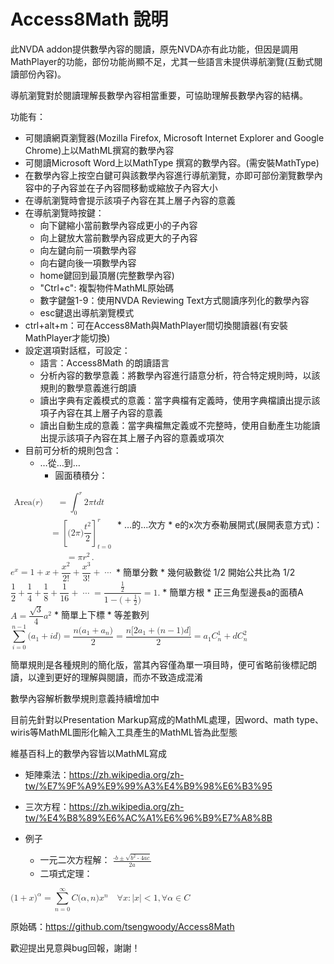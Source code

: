 # Access8Math 說明

此NVDA addon提供數學內容的閱讀，原先NVDA亦有此功能，但因是調用MathPlayer的功能，部份功能尚顯不足，尤其一些語言未提供導航瀏覽(互動式閱讀部份內容)。

導航瀏覽對於閱讀理解長數學內容相當重要，可協助理解長數學內容的結構。

功能有：

*	可閱讀網頁瀏覽器(Mozilla Firefox, Microsoft Internet Explorer and Google Chrome)上以MathML撰寫的數學內容
*	可閱讀Microsoft Word上以MathType 撰寫的數學內容。(需安裝MathType)
*	在數學內容上按空白鍵可與該數學內容進行導航瀏覽，亦即可部份瀏覽數學內容中的子內容並在子內容間移動或縮放子內容大小
*	在導航瀏覽時會提示該項子內容在其上層子內容的意義
*	在導航瀏覽時按鍵：
	*	向下鍵縮小當前數學內容成更小的子內容
	*	向上鍵放大當前數學內容成更大的子內容
	*	向左鍵向前一項數學內容
	*	向右鍵向後一項數學內容
	*	home鍵回到最頂層(完整數學內容)
	*	"Ctrl+c": 複製物件MathML原始碼
	*	數字鍵盤1-9：使用NVDA Reviewing Text方式閱讀序列化的數學內容
	*	esc鍵退出導航瀏覽模式
*	ctrl+alt+m：可在Access8Math與MathPlayer間切換閱讀器(有安裝MathPlayer才能切換)
*	設定選項對話框，可設定：
	*	語言：Access8Math 的朗讀語言
	*	分析內容的數學意義：將數學內容進行語意分析，符合特定規則時，以該規則的數學意義進行朗讀
	*	讀出字典有定義模式的意義：當字典檔有定義時，使用字典檔讀出提示該項子內容在其上層子內容的意義
	*	讀出自動生成的意義：當字典檔無定義或不完整時，使用自動產生功能讀出提示該項子內容在其上層子內容的意義或項次
*	目前可分析的規則包含：
	*	…從…到…
		*	圓面積積分：
<math xml:lang="zh_TW">
  <semantics>
    <mrow class="MJX-TeXAtom-ORD">
      <mstyle displaystyle="true" scriptlevel="0">
        <mrow class="MJX-TeXAtom-ORD">
          <mtable columnalign="right left right left right left right left right left right left" rowspacing="3pt" columnspacing="0em 2em 0em 2em 0em 2em 0em 2em 0em 2em 0em" displaystyle="true">
            <mtr>
              <mtd>
                <mrow class="MJX-TeXAtom-ORD">
                  <mi mathvariant="normal">A</mi>
                  <mi mathvariant="normal">r</mi>
                  <mi mathvariant="normal">e</mi>
                  <mi mathvariant="normal">a</mi>
                </mrow>
                <mo stretchy="false">(</mo>
                <mi>r</mi>
                <mo stretchy="false">)</mo>
              </mtd>
              <mtd>
                <mi></mi>
                <mrow class="MJX-TeXAtom-ORD">
                </mrow>
                <mo>=</mo>
                <msubsup>
                  <mo>∫<!-- ∫ --></mo>
                  <mrow class="MJX-TeXAtom-ORD">
                    <mn>0</mn>
                  </mrow>
                  <mrow class="MJX-TeXAtom-ORD">
                    <mi>r</mi>
                  </mrow>
                </msubsup>
                <mn>2</mn>
                <mi>π<!-- π --></mi>
                <mi>t</mi>
                <mspace width="thinmathspace"></mspace>
                <mi>d</mi>
                <mi>t</mi>
              </mtd>
            </mtr>
            <mtr>
              <mtd></mtd>
              <mtd>
                <mi></mi>
                <mrow class="MJX-TeXAtom-ORD">
                </mrow>
                <mo>=</mo>
                <msubsup>
                  <mrow>
                    <mo>[</mo>
                    <mrow>
                      <mo stretchy="false">(</mo>
                      <mn>2</mn>
                      <mi>π<!-- π --></mi>
                      <mo stretchy="false">)</mo>
                      <mrow class="MJX-TeXAtom-ORD">
                        <mfrac>
                          <msup>
                            <mi>t</mi>
                            <mrow class="MJX-TeXAtom-ORD">
                              <mn>2</mn>
                            </mrow>
                          </msup>
                          <mn>2</mn>
                        </mfrac>
                      </mrow>
                    </mrow>
                    <mo>]</mo>
                  </mrow>
                  <mrow class="MJX-TeXAtom-ORD">
                    <mi>t</mi>
                    <mo>=</mo>
                    <mn>0</mn>
                  </mrow>
                  <mrow class="MJX-TeXAtom-ORD">
                    <mi>r</mi>
                  </mrow>
                </msubsup>
              </mtd>
            </mtr>
            <mtr>
              <mtd></mtd>
              <mtd>
                <mi></mi>
                <mrow class="MJX-TeXAtom-ORD">
                </mrow>
                <mo>=</mo>
                <mi>π<!-- π --></mi>
                <msup>
                  <mi>r</mi>
                  <mrow class="MJX-TeXAtom-ORD">
                    <mn>2</mn>
                  </mrow>
                </msup>
                <mo>.</mo>
              </mtd>
            </mtr>
          </mtable>
        </mrow>
      </mstyle>
    </mrow>
    <annotation encoding="application/x-tex">{\displaystyle {\begin{aligned}\mathrm {Area} (r)&amp;{}=\int_{0}^{r}2\pi t\,dt\\&amp;{}=\left[(2\pi ){\frac {t^{2}}{2}}\right]_{t=0}^{r}\\&amp;{}=\pi r^{2}.\end{aligned}}}</annotation>
  </semantics>
</math>
	*	…的…次方
		*	e的x次方泰勒展開式(展開表意方式)：
<math xml:lang="zh_TW">
  <semantics>
    <mrow class="MJX-TeXAtom-ORD">
      <mstyle displaystyle="true" scriptlevel="0">
        <msup>
          <mi>e</mi>
          <mrow class="MJX-TeXAtom-ORD">
            <mi>x</mi>
          </mrow>
        </msup>
        <mo>=</mo>
        <mn>1</mn>
        <mo>+</mo>
        <mi>x</mi>
        <mo>+</mo>
        <mrow class="MJX-TeXAtom-ORD">
          <mfrac>
            <msup>
              <mi>x</mi>
              <mrow class="MJX-TeXAtom-ORD">
                <mn>2</mn>
              </mrow>
            </msup>
            <mrow>
              <mn>2</mn>
              <mo>!</mo>
            </mrow>
          </mfrac>
        </mrow>
        <mo>+</mo>
        <mrow class="MJX-TeXAtom-ORD">
          <mfrac>
            <msup>
              <mi>x</mi>
              <mrow class="MJX-TeXAtom-ORD">
                <mn>3</mn>
              </mrow>
            </msup>
            <mrow>
              <mn>3</mn>
              <mo>!</mo>
            </mrow>
          </mfrac>
        </mrow>
        <mo>+</mo>
        <mo>⋯<!-- ⋯ --></mo>
      </mstyle>
    </mrow>
    <annotation encoding="application/x-tex">{\displaystyle e^{x}=1+x+{\frac {x^{2}}{2!}}+{\frac {x^{3}}{3!}}+\cdots }</annotation>
  </semantics>
</math>
	*	簡單分數
		*	幾何級數從 1/2 開始公共比為 1/2
<math xml:lang="zh_TW">
  <semantics>
    <mrow class="MJX-TeXAtom-ORD">
      <mstyle displaystyle="true" scriptlevel="0">
        <mrow class="MJX-TeXAtom-ORD">
          <mfrac>
            <mn>1</mn>
            <mn>2</mn>
          </mfrac>
        </mrow>
        <mo>+</mo>
        <mrow class="MJX-TeXAtom-ORD">
          <mfrac>
            <mn>1</mn>
            <mn>4</mn>
          </mfrac>
        </mrow>
        <mo>+</mo>
        <mrow class="MJX-TeXAtom-ORD">
          <mfrac>
            <mn>1</mn>
            <mn>8</mn>
          </mfrac>
        </mrow>
        <mo>+</mo>
        <mrow class="MJX-TeXAtom-ORD">
          <mfrac>
            <mn>1</mn>
            <mn>16</mn>
          </mfrac>
        </mrow>
        <mo>+</mo>
        <mo>⋯<!-- ⋯ --></mo>
        <mo>=</mo>
        <mrow class="MJX-TeXAtom-ORD">
          <mfrac>
            <mfrac>
              <mn>1</mn>
              <mn>2</mn>
            </mfrac>
            <mrow>
              <mn>1</mn>
              <mo>−<!-- − --></mo>
              <mo stretchy="false">(</mo>
              <mo>+</mo>
              <mrow class="MJX-TeXAtom-ORD">
                <mfrac>
                  <mn>1</mn>
                  <mn>2</mn>
                </mfrac>
              </mrow>
              <mo stretchy="false">)</mo>
            </mrow>
          </mfrac>
        </mrow>
        <mo>=</mo>
        <mn>1.</mn>
      </mstyle>
    </mrow>
    <annotation encoding="application/x-tex">{\displaystyle {\frac {1}{2}}+{\frac {1}{4}}+{\frac {1}{8}}+{\frac {1}{16}}+\cdots ={\frac {\frac {1}{2}}{1-(+{\frac {1}{2}})}}=1.}</annotation>
  </semantics>
</math>
	*	簡單方根
		*	正三角型邊長a的面積A
<math xml:lang="zh_TW">
  <semantics>
    <mrow class="MJX-TeXAtom-ORD">
      <mstyle displaystyle="true" scriptlevel="0">
        <mi>A</mi>
        <mo>=</mo>
        <mrow class="MJX-TeXAtom-ORD">
          <mfrac>
            <msqrt>
              <mn>3</mn>
            </msqrt>
            <mn>4</mn>
          </mfrac>
        </mrow>
        <msup>
          <mi>a</mi>
          <mrow class="MJX-TeXAtom-ORD">
            <mn>2</mn>
          </mrow>
        </msup>
      </mstyle>
    </mrow>
    <annotation encoding="application/x-tex">{\displaystyle A={\frac {\sqrt {3}}{4}}a^{2}}</annotation>
  </semantics>
</math>
	*	簡單上下標
		*	等差數列
<math xml:lang="zh_TW">
  <semantics>
    <mrow class="MJX-TeXAtom-ORD">
      <mstyle displaystyle="true" scriptlevel="0">
        <munderover>
          <mo>∑<!-- ∑ --></mo>
          <mrow class="MJX-TeXAtom-ORD">
            <mi>i</mi>
            <mo>=</mo>
            <mn>0</mn>
          </mrow>
          <mrow class="MJX-TeXAtom-ORD">
            <mi>n</mi>
            <mo>−<!-- − --></mo>
            <mn>1</mn>
          </mrow>
        </munderover>
        <mo stretchy="false">(</mo>
        <msub>
          <mi>a</mi>
          <mrow class="MJX-TeXAtom-ORD">
            <mn>1</mn>
          </mrow>
        </msub>
        <mo>+</mo>
        <mi>i</mi>
        <mi>d</mi>
        <mo stretchy="false">)</mo>
        <mo>=</mo>
        <mrow class="MJX-TeXAtom-ORD">
          <mfrac>
            <mrow>
              <mi>n</mi>
              <mo stretchy="false">(</mo>
              <msub>
                <mi>a</mi>
                <mrow class="MJX-TeXAtom-ORD">
                  <mn>1</mn>
                </mrow>
              </msub>
              <mo>+</mo>
              <msub>
                <mi>a</mi>
                <mrow class="MJX-TeXAtom-ORD">
                  <mi>n</mi>
                </mrow>
              </msub>
              <mo stretchy="false">)</mo>
            </mrow>
            <mn>2</mn>
          </mfrac>
        </mrow>
        <mo>=</mo>
        <mrow class="MJX-TeXAtom-ORD">
          <mfrac>
            <mrow>
              <mi>n</mi>
              <mo stretchy="false">[</mo>
              <mn>2</mn>
              <msub>
                <mi>a</mi>
                <mrow class="MJX-TeXAtom-ORD">
                  <mn>1</mn>
                </mrow>
              </msub>
              <mo>+</mo>
              <mo stretchy="false">(</mo>
              <mi>n</mi>
              <mo>−<!-- − --></mo>
              <mn>1</mn>
              <mo stretchy="false">)</mo>
              <mi>d</mi>
              <mo stretchy="false">]</mo>
            </mrow>
            <mn>2</mn>
          </mfrac>
        </mrow>
        <mo>=</mo>
        <msub>
          <mi>a</mi>
          <mrow class="MJX-TeXAtom-ORD">
            <mn>1</mn>
          </mrow>
        </msub>
        <msubsup>
          <mi>C</mi>
          <mrow class="MJX-TeXAtom-ORD">
            <mi>n</mi>
          </mrow>
          <mrow class="MJX-TeXAtom-ORD">
            <mn>1</mn>
          </mrow>
        </msubsup>
        <mo>+</mo>
        <mi>d</mi>
        <msubsup>
          <mi>C</mi>
          <mrow class="MJX-TeXAtom-ORD">
            <mi>n</mi>
          </mrow>
          <mrow class="MJX-TeXAtom-ORD">
            <mn>2</mn>
          </mrow>
        </msubsup>
      </mstyle>
    </mrow>
    <annotation encoding="application/x-tex">{\displaystyle \sum_{i=0}^{n-1}(a_{1}+id)={\frac {n(a_{1}+a_{n})}{2}}={\frac {n[2a_{1}+(n-1)d]}{2}}=a_{1}C_{n}^{1}+dC_{n}^{2}}</annotation>
  </semantics>
</math>

簡單規則是各種規則的簡化版，當其內容僅為單一項目時，便可省略前後標記朗讀，以達到更好的理解與閱讀，而亦不致造成混淆

數學內容解析數學規則意義持續增加中

目前先針對以Presentation Markup寫成的MathML處理，因word、math type、wiris等MathML圖形化輸入工具產生的MathML皆為此型態

維基百科上的數學內容皆以MathML寫成

*	矩陣乘法：https://zh.wikipedia.org/zh-tw/%E7%9F%A9%E9%99%A3%E4%B9%98%E6%B3%95
*	三次方程：https://zh.wikipedia.org/zh-tw/%E4%B8%89%E6%AC%A1%E6%96%B9%E7%A8%8B

*	例子
	*	一元二次方程解：
<math xmlns="http://www.w3.org/1998/Math/MathML"><mfrac><mrow><mo>-</mo><mi>b</mi><mo>&#xB1;</mo><msqrt><msup><mi>b</mi><mn>2</mn></msup><mo>-</mo><mn>4</mn><mi>a</mi><mi>c</mi></msqrt></mrow><mrow><mn>2</mn><mi>a</mi></mrow></mfrac></math>
	*	二項式定理：
<math xml:lang="zh_TW">
  <semantics>
    <mrow class="MJX-TeXAtom-ORD">
      <mstyle displaystyle="true" scriptlevel="0">
        <mo stretchy="false">(</mo>
        <mn>1</mn>
        <mo>+</mo>
        <mi>x</mi>
        <msup>
          <mo stretchy="false">)</mo>
          <mrow class="MJX-TeXAtom-ORD">
            <mi>α<!-- α --></mi>
          </mrow>
        </msup>
        <mo>=</mo>
        <munderover>
          <mo>∑<!-- ∑ --></mo>
          <mrow class="MJX-TeXAtom-ORD">
            <mi>n</mi>
            <mo>=</mo>
            <mn>0</mn>
          </mrow>
          <mrow class="MJX-TeXAtom-ORD">
            <mi mathvariant="normal">∞<!-- ∞ --></mi>
          </mrow>
        </munderover>
        <mi>C</mi>
        <mo stretchy="false">(</mo>
        <mi>α<!-- α --></mi>
        <mo>,</mo>
        <mi>n</mi>
        <mo stretchy="false">)</mo>
        <msup>
          <mi>x</mi>
          <mrow class="MJX-TeXAtom-ORD">
            <mi>n</mi>
          </mrow>
        </msup>
        <mspace width="1em"></mspace>
        <mi mathvariant="normal">∀<!-- ∀ --></mi>
        <mi>x</mi>
        <mo>:</mo>
        <mrow>
          <mo>|</mo>
          <mi>x</mi>
          <mo>|</mo>
        </mrow>
        <mo>&lt;</mo>
        <mn>1</mn>
        <mo>,</mo>
        <mi mathvariant="normal">∀<!-- ∀ --></mi>
        <mi>α<!-- α --></mi>
        <mo>∈<!-- ∈ --></mo>
        <mrow class="MJX-TeXAtom-ORD">
          <mi mathvariant="double-struck">C</mi>
        </mrow>
      </mstyle>
    </mrow>
    <annotation encoding="application/x-tex">{\displaystyle (1+x)^{\alpha }=\sum _{n=0}^{\infty }C(\alpha ,n)x^{n}\quad \forall x:\left|x\right|&lt;1,\forall \alpha \in \mathbb {C} }</annotation>
  </semantics>
</math>

原始碼：https://github.com/tsengwoody/Access8Math

歡迎提出見意與bug回報，謝謝！
